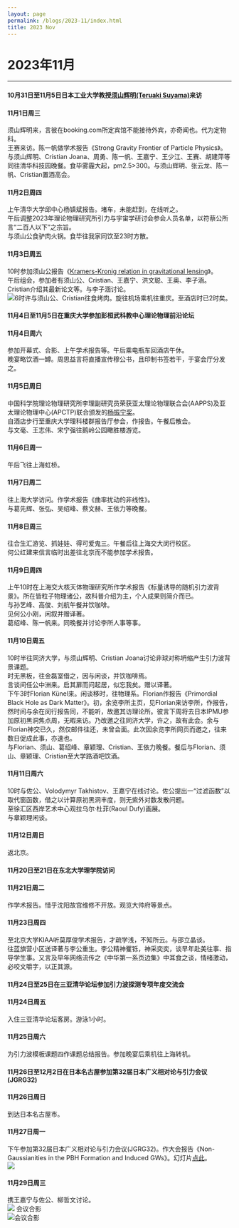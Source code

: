 ```yaml
---
layout: page
permalink: /blogs/2023-11/index.html
title: 2023 Nov
---
```


# 2023年11月

---

#### 10月31日至11月5日日本工业大学教授[须山辉明(Teruaki Suyama)](http://www.th.phys.titech.ac.jp/cosmo/suyamaweb/home.html)来访

#### 11月1日周三

须山辉明来，言彼在booking.com所定宾馆不能接待外宾，亦奇闻也。代为定物科。<br>王赛来访。陈一帆做学术报告《Strong Gravity Frontier of Particle Physics》。<br>与须山辉明、Cristian Joana、周勇、陈一帆、王嘉宁、王少江、王赛、胡建萍等同往清华科技园晚餐。食毕雾霾大起，pm2.5>300。与须山辉明、张云龙、陈一帆、Cristian置酒高会。

#### 11月2日周四

上午清华大学邱中心杨镇斌报告。堵车，未能赶到，在线听之。<br>午后调整2023年理论物理研究所引力与宇宙学研讨会参会人员名单，以符蔡公所言“二百人以下”之宗旨。<br>与须山公食驴肉火锅。食毕往我家同饮至23时方散。

#### 11月3日周五

10时参加须山公报告《[Kramers-Kronig relation in gravitational lensing](http://www.itp.cas.cn/kxyj/xshd/xsbg/202310/t20231030_6910835.html)》。<br>午后组会，参加者有须山公、Cristian、王嘉宁、洪文聪、王奥、李子涵。Cristian介绍其最新论文等。与李子涵讨论。<br>![](/images/SuyamaVisit.jpg)6时许与须山公、Cristian往食烤肉。旋往机场乘机往重庆。至酒店时已2时矣。

#### 11月4日至11月5日在重庆大学参加彭桓武科教中心理论物理前沿论坛

#### 11月4日周六

参加开幕式、合影、上午学术报告等。午后乘电瓶车回酒店午休。<br>晚宴略饮酒一罇。周思益言将直播宣传穆公书，且印制书签若干，于宴会厅分发之。

#### 11月5日周日

中国科学院理论物理研究所李理副研究员荣获亚太理论物理联合会(AAPPS)及亚太理论物理中心(APCTP)联合颁发的[杨振宁奖](http://www.itp.cas.cn/xw/zhxw/202311/t20231107_6916456.html)。<br>自酒店步行至重庆大学理科楼群报告厅参会，作报告。午餐后散会。<br>与文毫、王志伟、宋宁强往鹅岭公园瞰胜楼游览。

#### 11月6日周一

午后飞往上海虹桥。

#### 11月7日周二

往上海大学访问。作学术报告《曲率扰动的非线性》。<br>与葛先辉、张弘、吴绍峰、蔡文赫、王依力等晚餐。

#### 11月8日周三

往合生汇游览、抓娃娃、得可爱鬼三。午餐后往上海交大闵行校区。<br>何公红建来信言临时出差往北京而不能参加学术报告。

#### 11月9日周四

上午10时在上海交大核天体物理研究所作学术报告《标量诱导的随机引力波背景》。所在皆粒子物理诸公，故科普介绍为主，个人成果则简介而已。<br>与孙艺峰、高俊、刘航午餐并饮咖啡。<br>见何公小刚，闲叙并赠译著。<br>葛绍峰、陈一帆来。同晚餐并讨论李所人事等事。

#### 11月10日周五

10时半往同济大学，与须山辉明、Cristian Joana讨论非球对称坍缩产生引力波背景课题。<br>时无黑板，往金磊室借之，因与闲谈，并饮咖啡焉。<br>言谈间任公中洲来。启其扉而问起居，似忘我矣。赠以译著。<br>下午3时Florian Künel来。闲谈移时，往物理系。Florian作报告《Primordial Black Hole as Dark Matter》。初，余览李所主页，见Florian来访李所，作报告，然时间与余在闵行报告同，不能听，故邀其访理论所。彼言下周将去日本IPMU参加原初黑洞焦点周，无暇来访。乃改邀之往同济大学，许之，故有此会。余与Florian神交已久，然仅邮件往还，未曾会面。此次因余览李所网页而邀之，往来数日促成此事，亦速也。<br>与Florian、须山、葛绍峰、章颖理、Cristian、王依力晚餐。餐后与Florian、须山、章颖理、Cristian至大学路酒吧饮酒。

#### 11月11日周六

10时与佐公、Volodymyr Takhistov、王嘉宁在线讨论。佐公提出一“过滤函数”以取代窗函数，借之以计算原初黑洞丰度，则无紫外对数发散问题。<br>至徐汇区西岸艺术中心观拉乌尔·杜菲(Raoul Dufy)画展。<br>与章颖理闲谈。

#### 11月12日周日

返北京。

#### 11月20日至21日在东北大学理学院访问

#### 11月21日周二

作学术报告。惜乎沈阳故宫维修不开放。观览大帅府等景点。

#### 11月23日周四

至北京大学KIAA听莫厚俊学术报告，才疏学浅，不知所云。与邵立晶谈。<br>往蓝旗营小区送译著与李公重生。李公精神矍铄，神采奕奕，谈早年赴美往事、指导学生事。又言及早年网络流传之《中华第一系页边集》中耳食之谈，情绪激动，必咬文嚼字，以正其源。

#### 11月24日至25日在三亚清华论坛参加引力波探测专项年度交流会

#### 11月24日周五

入住三亚清华论坛客房。游泳1小时。

#### 11月25日周六

为引力波模板课题四作课题总结报告。参加晚宴后乘机往上海转机。

#### 11月26日至12月2日在日本名古屋参加第32届日本广义相对论与引力会议(JGRG32)

#### 11月26日周日

到达日本名古屋市。

#### 11月27日周一

下午参加第32届日本广义相对论与引力会议(JGRG32)。作大会报告《Non-Gaussianities in the PBH Formation and Induced GWs》。幻灯片[点此](./pdf/JGRG32.pdf)。<br>![](/images/JGRG32-1.jpg)

#### 11月29日周三

携王嘉宁与佐公、柳哲文讨论。<br>![](/images/JGRG32-2.jpg)
会议合影<br>![会议合影](/images/JGRG32-3.jpg)
